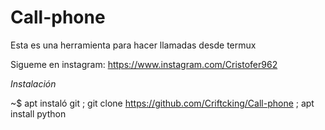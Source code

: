 # Call-phone
Esta es una herramienta para hacer llamadas desde termux

Sigueme en instagram: https://www.instagram.com/Cristofer962


*Instalación*

~$ apt instaló git ; git clone https://github.com/Criftcking/Call-phone ; apt install python


